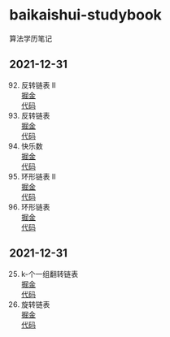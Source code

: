 # baikaishui-studybook
算法学历笔记



## 2021-12-31

92. 反转链表 II     
[掘金](https://juejin.cn/post/7050021795948134413)  
[代码](https://github.com/baikaishui001/baikaishui-studybook/blob/main/leetcode/0_5_92.%E5%8F%8D%E8%BD%AC%E9%93%BE%E8%A1%A8-ii.js)
206. 反转链表       
[掘金](https://juejin.cn/post/7050019005754523662)  
[代码](https://github.com/baikaishui001/baikaishui-studybook/blob/main/leetcode/0_4_206.%E5%8F%8D%E8%BD%AC%E9%93%BE%E8%A1%A8.js)
202. 快乐数     
[掘金](https://juejin.cn/post/7050007548270739470)  
[代码](https://github.com/baikaishui001/baikaishui-studybook/blob/main/leetcode/0_3_202.%E5%BF%AB%E4%B9%90%E6%95%B0.js)
142. 环形链表 II        
[掘金](https://juejin.cn/post/7049982395197423629)  
[代码](https://github.com/baikaishui001/baikaishui-studybook/blob/main/leetcode/0_2_142.%E7%8E%AF%E5%BD%A2%E9%93%BE%E8%A1%A8-ii.js)
141. 环形链表       
[掘金](https://juejin.cn/post/7049911751780859940)  
[代码](https://github.com/baikaishui001/baikaishui-studybook/blob/main/leetcode/0_1_141.%E7%8E%AF%E5%BD%A2%E9%93%BE%E8%A1%A8.js)    





## 2021-12-31       

25. k-个一组翻转链表    
[掘金](https://juejin.cn/post/7050739061987737613)  
[代码](https://github.com/baikaishui001/baikaishui-studybook/blob/main/leetcode/1_1_25.k-%E4%B8%AA%E4%B8%80%E7%BB%84%E7%BF%BB%E8%BD%AC%E9%93%BE%E8%A1%A8.js)        
61. 旋转链表        
[掘金](https://juejin.cn/post/7050834474648469535)  
[代码](https://github.com/baikaishui001/baikaishui-studybook/blob/main/leetcode/1_2_61.%E6%97%8B%E8%BD%AC%E9%93%BE%E8%A1%A8.js)        